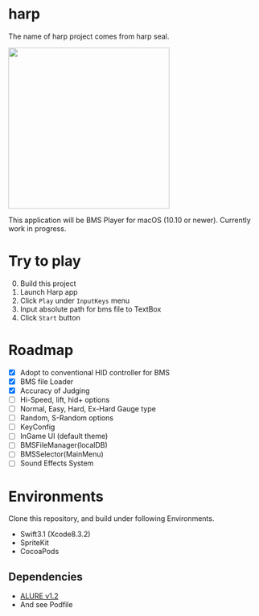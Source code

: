 # harp
The name of harp project comes from harp seal.

<img src="https://cloud.githubusercontent.com/assets/443965/26057332/28d871de-39b4-11e7-88ef-a31db1b5bf56.png" width="320">

This application will be BMS Player for macOS (10.10 or newer). Currently work in progress.

# Try to play
0. Build this project
1. Launch Harp app
2. Click `Play` under `InputKeys` menu
3. Input absolute path for bms file to TextBox
4. Click `Start` button

# Roadmap
- [x] Adopt to conventional HID controller for BMS
- [x] BMS file Loader
- [x] Accuracy of Judging
- [ ] Hi-Speed, lift, hid+ options
- [ ] Normal, Easy, Hard, Ex-Hard Gauge type
- [ ] Random, S-Random options
- [ ] KeyConfig
- [ ] InGame UI (default theme)
- [ ] BMSFileManager(localDB)
- [ ] BMSSelector(MainMenu)
- [ ] Sound Effects System

# Environments
Clone this repository, and build under following Environments.
- Swift3.1 (Xcode8.3.2)
- SpriteKit
- CocoaPods

## Dependencies
- [ALURE v1.2](http://kcat.strangesoft.net/alure.html)
- And see Podfile
